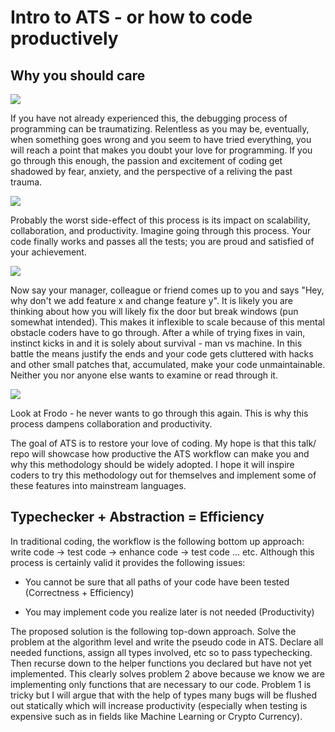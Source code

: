# Intro to ATS - or how to code productively

## Why you should care

![](https://i.imgur.com/HTisMpC.jpg)

If you have not already experienced this, the debugging process of programming can be traumatizing. Relentless as you may be, eventually, when something goes wrong and you seem to have tried everything, you will reach a point that makes you doubt your love for programming. If you go through this enough, the passion and excitement of coding get shadowed by fear, anxiety, and the perspective of a reliving the past trauma.

![](http://s2.quickmeme.com/img/80/80ff000de170d180836519b11ef29b7814dc5d5b5b24abed94f5c3828075e811.jpg)

Probably the worst side-effect of this process is its impact on scalability, collaboration, and productivity. Imagine going through this process. Your code finally works and passes all the tests; you are proud and satisfied of your achievement.

![](https://s3.amazonaws.com/rails-camp-tutorials/blog/programming+memes/works-doesnt-work.jpg)

Now say your manager, colleague or friend comes up to you and says "Hey, why don't we add feature x and change feature y". It is likely you are thinking about how you will likely fix the door but break windows (pun somewhat intended). This makes it inflexible to scale because of this mental obstacle coders have to go through. After a while of trying fixes in vain, instinct kicks in and it is solely about survival - man vs machine. In this battle the means justify the ends and your code gets cluttered with hacks and other small patches that, accumulated, make your code unmaintainable. Neither you nor anyone else wants to examine or read through it. 

![](http://s2.quickmeme.com/img/32/3231c171a34d1b88ab1768b1ba5ef9f0e9b035f523e197f2b99f83b7856826e3.jpg)

Look at Frodo - he never wants to go through this again. This is why this process dampens collaboration and productivity.

The goal of ATS is to restore your love of coding. My hope is that this talk/ repo will showcase how productive the ATS workflow can make you and why this methodology should be widely adopted. I hope it will inspire coders to try this methodology out for themselves and implement some of these features into mainstream languages.

## Typechecker + Abstraction = Efficiency

In traditional coding, the workflow is the following bottom up approach: write code -> test code -> enhance code -> test code ... etc. Although this process is certainly valid it provides the following issues:

- You cannot be sure that all paths of your code have been tested (Correctness + Efficiency)

- You may implement code you realize later is not needed (Productivity)

The proposed solution is the following top-down approach. Solve the problem at the algorithm level and write the pseudo code in ATS. Declare all needed functions, assign all types involved, etc so to pass typechecking. Then recurse down to the helper functions you declared but have not yet implemented. This clearly solves problem 2 above because we know we are implementing only functions that are necessary to our code. Problem 1 is tricky but I will argue that with the help of types many bugs will be flushed out statically which will increase productivity (especially when testing is expensive such as in fields like Machine Learning or Crypto Currency).
